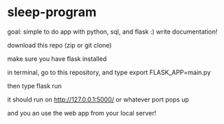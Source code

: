 # sleep-program

goal: simple to do app with python, sql, and flask :)
write documentation!

download this repo (zip or git clone)

make sure you have flask installed

in terminal, go to this repository, and type
export FLASK_APP=main.py

then type 
flask run

it should run on http://127.0.0.1:5000/ or whatever port pops up

and you an use the web app from your local server!
